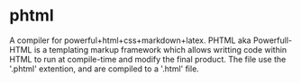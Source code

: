 # phtml
A compiler for powerful+html+css+markdown+latex. PHTML aka Powerfull-HTML is a templating markup framework which allows writting code within HTML to run at compile-time and modify the final product. The file use the '.phtml' extention, and are compiled to a '.html' file.

